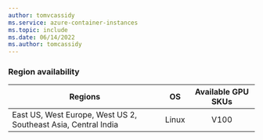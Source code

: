 ```yaml
---
author: tomvcassidy
ms.service: azure-container-instances
ms.topic: include
ms.date: 06/14/2022
ms.author: tomcassidy
---
```

### Region availability

| Regions | OS | Available GPU SKUs |
| -------- | ---- | :-----------: |
| East US, West Europe, West US 2, Southeast Asia, Central India | Linux | V100 |
